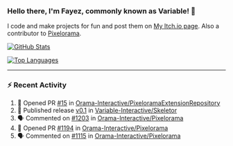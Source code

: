 ### Hello there, I'm Fayez, commonly known as Variable! 👋
I code and make projects for fun and post them on [My Itch.io page](https://variable-industries.itch.io/). Also a contributor to [Pixelorama](https://github.com/Orama-Interactive/Pixelorama).

[![GitHub Stats](https://github-readme-stats.vercel.app/api/?username=Variable-ind&show_icons=true&theme=merko)](https://github.com/anuraghazra/github-readme-stats)

[![Top Languages](https://github-readme-stats.vercel.app/api/top-langs/?username=Variable-ind&layout=compact&theme=merko)](https://github.com/anuraghazra/github-readme-stats)

---

### :zap: Recent Activity

<!--START_SECTION:activity-->
1. 💪 Opened PR [#15](https://github.com/Orama-Interactive/PixeloramaExtensionRepository/pull/15) in [Orama-Interactive/PixeloramaExtensionRepository](https://github.com/Orama-Interactive/PixeloramaExtensionRepository)
2. 🚀 Published release [v0.1](https://github.com/Variable-Interactive/Skeletor/releases/tag/v0.1) in [Variable-Interactive/Skeletor](https://github.com/Variable-Interactive/Skeletor)
3. 🗣 Commented on [#1203](https://github.com/Orama-Interactive/Pixelorama/issues/1203#issuecomment-2746010085) in [Orama-Interactive/Pixelorama](https://github.com/Orama-Interactive/Pixelorama)
4. 💪 Opened PR [#1194](https://github.com/Orama-Interactive/Pixelorama/pull/1194) in [Orama-Interactive/Pixelorama](https://github.com/Orama-Interactive/Pixelorama)
5. 🗣 Commented on [#1115](https://github.com/Orama-Interactive/Pixelorama/issues/1115#issuecomment-2709013505) in [Orama-Interactive/Pixelorama](https://github.com/Orama-Interactive/Pixelorama)
<!--END_SECTION:activity-->

<!--
**Variable-ind/Variable-ind** is a ✨ _special_ ✨ repository because its `README.md` (this file) appears on your GitHub profile.

Here are some ideas to get you started:
- 🌱 I’m currently studying at ...
- 🔭 I’m currently working on ...
- 👯 I’m looking to collaborate on ...
- 🤔 I’m looking for help with ...
- 💬 Ask me about ...
- 📫 How to reach me: ...
- ⚡ Fun fact: ...
-->
